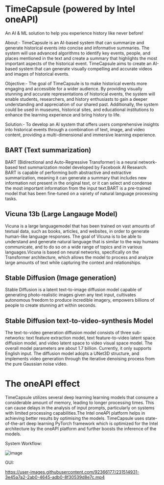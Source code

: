 # TimeCapsule (powered by Intel oneAPI)

An AI & ML solution to help you experience history like never before!

About:- TimeCapsule is an AI-based system that can summarize and generate historical events into concise and informative summaries. The system will use advanced algorithms to identify key events, people, and places mentioned in the text and create a summary that highlights the most important aspects of the historical event. 
TimeCapsule aims to create an AI-based system that can generate visually compelling and accurate videos and images of historical events.

Objective:- The goal of TimeCapsule is to make historical events more engaging and accessible for a wider audience. By providing visually stunning and accurate representations of historical events, the system will enable students, researchers, and history enthusiasts to gain a deeper understanding and appreciation of our shared past. Additionally, the system could be used in museums, historical sites, and educational institutions to enhance the learning experience and bring history to life.

Solution:- To develop an AI system that offers users comprehensive insights into historical events through a combination of text, image, and video content, providing a multi-dimensional and immersive learning experience.

## BART (Text summarization)

BART (Bidirectional and Auto-Regressive Transformer) is a neural network-based text summarization model developed by Facebook AI Research. BART is capable of performing both abstractive and extractive summarization, meaning it can generate a summary that includes new information not present in the original text, or it can select and condense the most important information from the input text.BART is a pre-trained model that has been fine-tuned on a variety of natural language processing tasks.

## Vicuna 13b (Large Langauge Model)

Vicuna is a large languagemodel that has been trained on vast amounts of textual data, such as books, articles, and websites, in order to generate human-like language responses. The goal of VIcuna is to be able to understand and generate natural language that is similar to the way humans communicate, and to do so on a wide range of topics and in various languages.Vicuna is based on neural networks, specifically on the Transformer architecture, which allows the model to process and analyze large amounts of text while capturing the context and relationships.

## Stable Diffusion (Image generation) 

Stable Diffusion is a latent text-to-image diffusion model capable of generating photo-realistic images given any text input, cultivates autonomous freedom to produce incredible imagery, empowers billions of people to create stunning art within seconds.

## Stable Diffusion text-to-video-synthesis Model

The text-to-video generation diffusion model consists of three sub-networks: text feature extraction model, text feature-to-video latent space diffusion model, and video latent space to video visual space model. The overall model parameters are about 1.7 billion. Currently, it only supports English input. The diffusion model adopts a UNet3D structure, and implements video generation through the iterative denoising process from the pure Gaussian noise video.

# The oneAPI effect

TimeCapsule utilizes several deep learning learning models that consume a considerable amount of memory, leading to longer processing times. This can cause delays in the analysis of input prompts, particularly on systems with limited processing capabilities.The Intel oneAPI platform helps in achieving better results by optimising the models. TimeCapsule uses state-of-the-art deep learning PyTorch framework which is optimized for the Intel architecture by the oneAPI platform and further boosts the inference of the models.

System Workflow:

![image](https://user-images.githubusercontent.com/92366177/231512004-149994b8-4259-4bec-8459-ccd799b2da9f.png)

GUI:

https://user-images.githubusercontent.com/92366177/231514931-3e45a7a2-2ab0-4645-adb0-8f30539d8e7c.mp4

